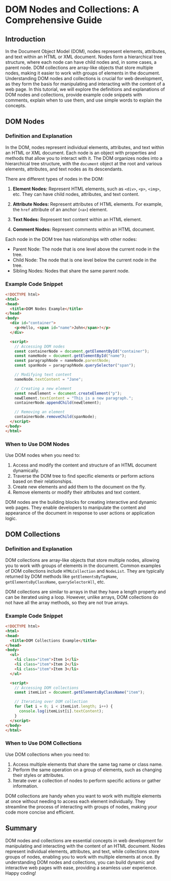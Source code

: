 # DOM Nodes and Collections: A Comprehensive Guide

## Introduction

In the Document Object Model (DOM), nodes represent elements, attributes, and text within an HTML or XML document. Nodes form a hierarchical tree structure, where each node can have child nodes and, in some cases, a parent node. DOM collections are array-like objects that store multiple nodes, making it easier to work with groups of elements in the document. Understanding DOM nodes and collections is crucial for web development, as they form the basis for manipulating and interacting with the content of a web page. In this tutorial, we will explore the definitions and explanations of DOM nodes and collections, provide example code snippets with comments, explain when to use them, and use simple words to explain the concepts.

## DOM Nodes

### Definition and Explanation

In the DOM, nodes represent individual elements, attributes, and text within an HTML or XML document. Each node is an object with properties and methods that allow you to interact with it. The DOM organizes nodes into a hierarchical tree structure, with the `document` object at the root and various elements, attributes, and text nodes as its descendants.

There are different types of nodes in the DOM:

1. **Element Nodes:** Represent HTML elements, such as `<div>`, `<p>`, `<img>`, etc. They can have child nodes, attributes, and text content.

2. **Attribute Nodes:** Represent attributes of HTML elements. For example, the `href` attribute of an anchor (`<a>`) element.

3. **Text Nodes:** Represent text content within an HTML element.

4. **Comment Nodes:** Represent comments within an HTML document.

Each node in the DOM tree has relationships with other nodes:

- Parent Node: The node that is one level above the current node in the tree.
- Child Node: The node that is one level below the current node in the tree.
- Sibling Nodes: Nodes that share the same parent node.

### Example Code Snippet

```html
<!DOCTYPE html>
<html>
<head>
  <title>DOM Nodes Example</title>
</head>
<body>
  <div id="container">
    <p>Hello, <span id="name">John</span>!</p>
  </div>

  <script>
    // Accessing DOM nodes
    const containerNode = document.getElementById("container");
    const nameNode = document.getElementById("name");
    const paragraphNode = nameNode.parentNode;
    const spanNode = paragraphNode.querySelector("span");

    // Modifying text content
    nameNode.textContent = "Jane";

    // Creating a new element
    const newElement = document.createElement("p");
    newElement.textContent = "This is a new paragraph.";
    containerNode.appendChild(newElement);

    // Removing an element
    containerNode.removeChild(spanNode);
  </script>
</body>
</html>
```

### When to Use DOM Nodes

Use DOM nodes when you need to:

1. Access and modify the content and structure of an HTML document dynamically.
2. Traverse the DOM tree to find specific elements or perform actions based on their relationships.
3. Create new elements and add them to the document on the fly.
4. Remove elements or modify their attributes and text content.

DOM nodes are the building blocks for creating interactive and dynamic web pages. They enable developers to manipulate the content and appearance of the document in response to user actions or application logic.

## DOM Collections

### Definition and Explanation

DOM collections are array-like objects that store multiple nodes, allowing you to work with groups of elements in the document. Common examples of DOM collections include `HTMLCollection` and `NodeList`. They are typically returned by DOM methods like `getElementsByTagName`, `getElementsByClassName`, `querySelectorAll`, etc.

DOM collections are similar to arrays in that they have a length property and can be iterated using a loop. However, unlike arrays, DOM collections do not have all the array methods, so they are not true arrays.

### Example Code Snippet

```html
<!DOCTYPE html>
<html>
<head>
  <title>DOM Collections Example</title>
</head>
<body>
  <ul>
    <li class="item">Item 1</li>
    <li class="item">Item 2</li>
    <li class="item">Item 3</li>
  </ul>

  <script>
    // Accessing DOM collections
    const itemList = document.getElementsByClassName("item");

    // Iterating over DOM collection
    for (let i = 0; i < itemList.length; i++) {
      console.log(itemList[i].textContent);
    }
  </script>
</body>
</html>
```

### When to Use DOM Collections

Use DOM collections when you need to:

1. Access multiple elements that share the same tag name or class name.
2. Perform the same operation on a group of elements, such as changing their styles or attributes.
3. Iterate over a collection of nodes to perform specific actions or gather information.

DOM collections are handy when you want to work with multiple elements at once without needing to access each element individually. They streamline the process of interacting with groups of nodes, making your code more concise and efficient.

## Summary

DOM nodes and collections are essential concepts in web development for manipulating and interacting with the content of an HTML document. Nodes represent individual elements, attributes, and text, while collections store groups of nodes, enabling you to work with multiple elements at once. By understanding DOM nodes and collections, you can build dynamic and interactive web pages with ease, providing a seamless user experience. Happy coding!